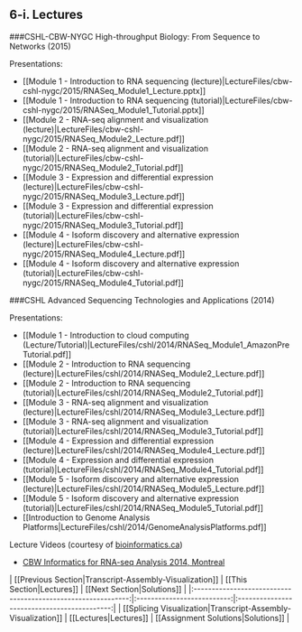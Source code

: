 ## 6-i. Lectures

###CSHL-CBW-NYGC High-throughput Biology: From Sequence to Networks (2015)

Presentations:

* [[Module 1 - Introduction to RNA sequencing (lecture)|LectureFiles/cbw-cshl-nygc/2015/RNASeq_Module1_Lecture.pptx]]
* [[Module 1 - Introduction to RNA sequencing (tutorial)|LectureFiles/cbw-cshl-nygc/2015/RNASeq_Module1_Tutorial.pptx]]
* [[Module 2 - RNA-seq alignment and visualization (lecture)|LectureFiles/cbw-cshl-nygc/2015/RNASeq_Module2_Lecture.pdf]]
* [[Module 2 - RNA-seq alignment and visualization (tutorial)|LectureFiles/cbw-cshl-nygc/2015/RNASeq_Module2_Tutorial.pdf]]
* [[Module 3 - Expression and differential expression (lecture)|LectureFiles/cbw-cshl-nygc/2015/RNASeq_Module3_Lecture.pdf]]
* [[Module 3 - Expression and differential expression (tutorial)|LectureFiles/cbw-cshl-nygc/2015/RNASeq_Module3_Tutorial.pdf]]
* [[Module 4 - Isoform discovery and alternative expression (lecture)|LectureFiles/cbw-cshl-nygc/2015/RNASeq_Module4_Lecture.pdf]]
* [[Module 4 - Isoform discovery and alternative expression (tutorial)|LectureFiles/cbw-cshl-nygc/2015/RNASeq_Module4_Tutorial.pdf]]

###CSHL Advanced Sequencing Technologies and Applications (2014)

Presentations:

* [[Module 1 - Introduction to cloud computing (Lecture/Tutorial)|LectureFiles/cshl/2014/RNASeq_Module1_AmazonPreTutorial.pdf]]
* [[Module 2 - Introduction to RNA sequencing (lecture)|LectureFiles/cshl/2014/RNASeq_Module2_Lecture.pdf]]
* [[Module 2 - Introduction to RNA sequencing (tutorial)|LectureFiles/cshl/2014/RNASeq_Module2_Tutorial.pdf]]
* [[Module 3 - RNA-seq alignment and visualization (lecture)|LectureFiles/cshl/2014/RNASeq_Module3_Lecture.pdf]]
* [[Module 3 - RNA-seq alignment and visualization (tutorial)|LectureFiles/cshl/2014/RNASeq_Module3_Tutorial.pdf]]
* [[Module 4 - Expression and differential expression (lecture)|LectureFiles/cshl/2014/RNASeq_Module4_Lecture.pdf]]
* [[Module 4 - Expression and differential expression (tutorial)|LectureFiles/cshl/2014/RNASeq_Module4_Tutorial.pdf]]
* [[Module 5 - Isoform discovery and alternative expression (lecture)|LectureFiles/cshl/2014/RNASeq_Module5_Lecture.pdf]]
* [[Module 5 - Isoform discovery and alternative expression (tutorial)|LectureFiles/cshl/2014/RNASeq_Module5_Tutorial.pdf]]
* [[Introduction to Genome Analysis Platforms|LectureFiles/cshl/2014/GenomeAnalysisPlatforms.pdf]]

Lecture Videos (courtesy of [bioinformatics.ca](http://www.bioinformatics.ca))

* [CBW Informatics for RNA-seq Analysis 2014, Montreal](http://bioinformatics.ca/workshops/2014/informatics-rna-sequence-analysis-qc-2014)

| [[Previous Section|Transcript-Assembly-Visualization]]       | [[This Section|Lectures]] | [[Next Section|Solutions]]   |
|:------------------------------------------------------------:|:--------------------------:|:-------------------------------------------:|
| [[Splicing Visualization|Transcript-Assembly-Visualization]] | [[Lectures|Lectures]]    | [[Assignment Solutions|Solutions]] |
